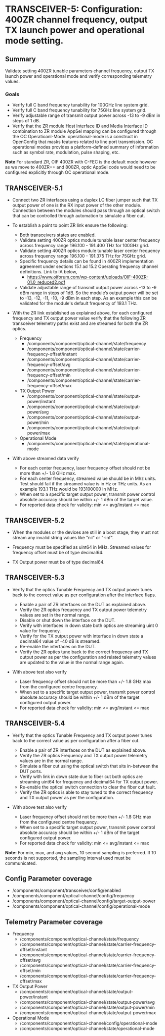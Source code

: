 # TRANSCEIVER-5: Configuration: 400ZR channel frequency, output TX launch power and operational mode setting. 

## Summary

Validate setting 400ZR tunable parameters channel frequency, output TX
launch power and operational mode and verify corresponding telemetry values.

### Goals
* Verify full C band frequency tunability for 100GHz line system grid.
* Verify full C band frequency tunability for 75GHz line system grid.
* Verify adjustable range of transmit output power across -13 to -9 dBm
  in steps of 1 dB.
* Verify  that the ZR module Host Interface ID and Media Interface ID
  combination to ZR module AppSel mapping can be configured through the OC
  Operatioanl-Mode. operational-mode is a construct in OpenConfig that masks
  features related to line port transmission. OC operational modes provides a
  platform-defined summary of information such as symbol rate, modulation,
  pulse shaping, etc.

**Note** For standard ZR, OIF 400ZR with C-FEC is the default mode however as we
move to 400ZR++ and 800ZR, optic AppSel code would need to be configured
explicitly through OC operational mode.


## TRANSCEIVER-5.1

*   Connect two ZR interfaces using a duplex LC fiber jumper such that TX
    output power of one is the RX input power of the other module. Connection
    between the modules should pass through an optical switch that can be
    controlled through automation to simulate a fiber cut.  
*   To establish a point to point ZR link ensure the following:
      * Both transceivers states are enabled.
      * Validate setting 400ZR optics module tunable laser center frequency
        across frequency range 196.100 - 191.400 THz for 100GHz grid.
      * Validate setting 400ZR optics module tunable laser center frequency
        across frequency range 196.100 - 191.375 THz for 75GHz grid.  
      * Specific frequency details can be found in 400ZR implementation
        agreement under sections 15.1 ad 15.2 Operating frequency channel
        definitions. Link to IA below,
          * https://www.oiforum.com/wp-content/uploads/OIF-400ZR-01.0_reduced2.pdf
      * Validate adjustable range of transmit output power across -13 to -9 dBm
        range in steps of 1dB. So the module’s output power will be set to -13,
        -12, -11, -10, -9 dBm in each step. As an example this can be validated
        for the module's default frequency of 193.1 THz.  

*   With the ZR link established as explained above, for each configured
    frequency and TX output power value verify that the following ZR
    transceiver telemetry paths exist and are streamed for both the ZR optics.
    * Frequency
        *   /components/component/optical-channel/state/frequency
        *   /components/component/optical-channel/state/carrier-frequency-offset/instant
        *   /components/component/optical-channel/state/carrier-frequency-offset/avg
        *   /components/component/optical-channel/state/carrier-frequency-offset/min
        *   /components/component/optical-channel/state/carrier-frequency-offset/max
    * TX Output Power
        *   /components/component/optical-channel/state/output-power/instant
        *   /components/component/optical-channel/state/output-power/avg
        *   /components/component/optical-channel/state/output-power/min
        *   /components/component/optical-channel/state/output-power/max
    * Operational Mode
        *   /components/component/optical-channel/state/operational-mode

* With above streamed data verify
    * For each center frequency, laser frequency offset should not be more than
      +/- 1.8 GHz max.
    * For each center frequency, streamed value should be in Mhz units. Test
      should fail if the streamed value is in Hz or THz units. As an example
      193.1 THz would be 193100000 in MHz.
    * When set to a specific target output power, transmit power control
      absolute accuracy should be within +/- 1 dBm of the target value.
    * For reported data check for validity: min <= avg/instant <= max

   
## TRANSCEIVER-5.2

*   When the modules or the devices are still in a boot stage, they must not
    stream any invalid string values like "nil" or "-inf".

*   Frequency must be specified as uint64 in MHz. Streamed values for frequency
    offset must be of type decimal64.

*   TX Output power must be of type decimal64.

## TRANSCEIVER-5.3

*   Verify that the optics Tunable Frequency and TX output power tunes back to
    the correct value as per configuration after the interface flaps.

    *   Enable a pair of ZR interfaces on the DUT as explained above.
    *   Verify the ZR optics frequency and TX output power telemetry values are
        set in the normal range.
    *   Disable or shut down the interface on the DUT.
    *   Verify with interfaces in down state both optics are streaming uint 0
        value for frequency.
    *   Verify for the TX output power with interface in down state a decimal64
        value of -40 dB is streamed.
    *   Re-enable the interfaces on the DUT.
    *   Verify the ZR optics tune back to the correct frequency and TX output
        power as per the configuration and related telemetry values are updated
        to the value in the normal range again.

* With above test also verify
    * Laser frequency offset should not be more than +/- 1.8 GHz max from the
      configured centre frequency.
    * When set to a specific target output power, transmit power control
      absolute accuracy should be within +/- 1 dBm of the target configured
      output power.
    * For reported data check for validity: min <= avg/instant <= max

## TRANSCEIVER-5.4

*   Verify that the optics Tunable Frequency and TX output power tunes back to
    the correct value as per configuration after a fiber cut.

    *   Enable a pair of ZR interfaces on the DUT as explained above.
    *   Verify the ZR optics Frequency and TX output power telemetry values are
        in the normal range.
    *   Simulate a fiber cut using the optical switch that sits in-between the
        DUT ports.
    *   Verify with link in down state due to fiber cut both optics are streaming
        uint64 for frequency and decimal64 for TX output power. 
    *   Re-enable the optical switch connection to clear the fiber cut fault.
    *   Verify the ZR optics is able to stay tuned to the correct frequency and
        TX output power as per the configuration.

* With above test also verify
    * Laser frequency offset should not be more than +/- 1.8 GHz max from the
      configured centre frequency.
    * When set to a specific target output power, transmit power control
      absolute accuracy should be within +/- 1 dBm of the target configured
      output power.
    * For reported data check for validity: min <= avg/instant <= max

**Note:** For min, max, and avg values, 10 second sampling is preferred. If 
          10 seconds is not supported, the sampling interval used must be
          communicated.

## Config Parameter coverage

*   /components/component/transceiver/config/enabled
*   /components/component/optical-channel/config/frequency
*   /components/component/optical-channel/config/target-output-power
*   /components/component/optical-channel/config/operational-mode

## Telemetry Parameter coverage

* Frequency
    *   /components/component/optical-channel/state/frequency
    *   /components/component/optical-channel/state/carrier-frequency-offset/instant
    *   /components/component/optical-channel/state/carrier-frequency-offset/avg
    *   /components/component/optical-channel/state/carrier-frequency-offset/min
    *   /components/component/optical-channel/state/carrier-frequency-offset/max
* TX Output Power
    *   /components/component/optical-channel/state/output-power/instant
    *   /components/component/optical-channel/state/output-power/avg
    *   /components/component/optical-channel/state/output-power/min
    *   /components/component/optical-channel/state/output-power/max
* Operational Mode
    *   /components/component/optical-channel/config/operational-mode
    *   /components/component/optical-channel/state/operational-mode